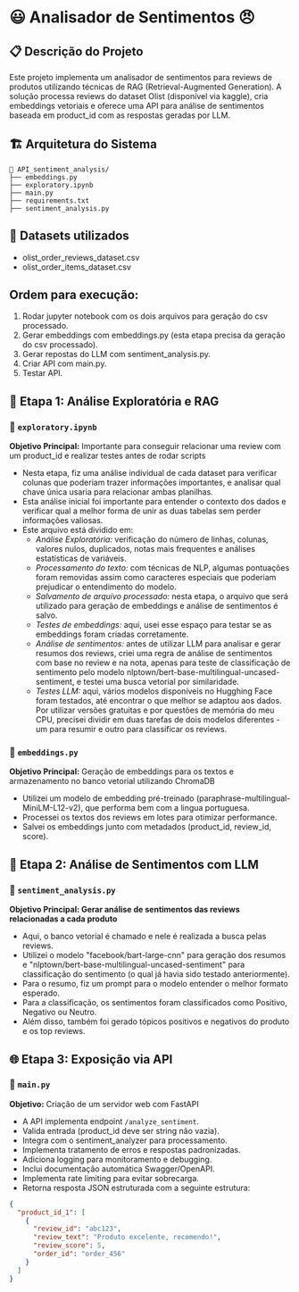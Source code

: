 # 😃 Analisador de Sentimentos 😠

## 📋 Descrição do Projeto

Este projeto implementa um analisador de sentimentos para reviews de produtos utilizando técnicas de RAG (Retrieval-Augmented Generation). A solução processa reviews do dataset Olist (disponível via kaggle), cria embeddings vetoriais e oferece uma API para análise de sentimentos baseada em product_id com as respostas geradas por LLM.

## 🏗️ Arquitetura do Sistema

```
📁 API_sentiment_analysis/
├── embeddings.py
├── exploratory.ipynb
├── main.py
├── requirements.txt
├── sentiment_analysis.py

```

## 📄 Datasets utilizados
- olist_order_reviews_dataset.csv
- olist_order_items_dataset.csv

## Ordem para execução:
1. Rodar jupyter notebook com os dois arquivos para geração do csv processado.
2. Gerar embeddings com embeddings.py (esta etapa precisa da geração do csv processado).
3. Gerar repostas do LLM com sentiment_analysis.py.
4. Criar API com main.py.
5. Testar API. 

## 🚀 Etapa 1: Análise Exploratória e RAG

### 📄 `exploratory.ipynb`
**Objetivo Principal:** Importante para conseguir relacionar uma review com um product_id e realizar testes antes de rodar scripts
- Nesta etapa, fiz uma análise individual de cada dataset para verificar colunas que poderiam trazer informações importantes, e analisar qual chave única usaria para relacionar ambas planilhas.
- Esta análise inicial foi importante para entender o contexto dos dados e verificar qual a melhor forma de unir as duas tabelas sem perder informações valiosas.
- Este arquivo está dividido em:
  - *Análise Exploratória:* verificação do número de linhas, colunas, valores nulos, duplicados, notas mais frequentes e análises estatísticas de variáveis.
  - *Processamento do texto:* com técnicas de NLP, algumas pontuações foram removidas assim como caracteres especiais que poderiam prejudicar o entendimento do modelo.
  - *Salvamento de arquivo processado:* nesta etapa, o arquivo que será utilizado para geração de embeddings e análise de sentimentos é salvo.
  - *Testes de embeddings:* aqui, usei esse espaço para testar se as embeddings foram criadas corretamente.
  - *Análise de sentimentos:* antes de utilizar LLM para analisar e gerar resumos dos reviews, criei uma regra de análise de sentimentos com base no review e na nota, apenas para teste de classificação de sentimento pelo modelo nlptown/bert-base-multilingual-uncased-sentiment, e testei uma busca vetorial por similaridade.
  - *Testes LLM:* aqui, vários modelos disponíveis no Hugghing Face foram testados, até encontrar o que melhor se adaptou aos dados. Por utilizar versões gratuitas e por questões de memória do meu CPU, precisei dividir em duas tarefas de dois modelos diferentes - um para resumir e outro para classificar os reviews.

### 📄 `embeddings.py`
**Objetivo Principal:** Geração de embeddings para os textos e armazenamento no banco vetorial utilizando ChromaDB
- Utilizei um modelo de embedding pré-treinado (paraphrase-multilingual-MiniLM-L12-v2), que performa bem com a lingua portuguesa.
- Processei os textos dos reviews em lotes para otimizar performance.
- Salvei os embeddings junto com metadados (product_id, review_id, score).

## 🧠 Etapa 2: Análise de Sentimentos com LLM

### 📄 `sentiment_analysis.py`
**Objetivo Principal: Gerar análise de sentimentos das reviews relacionadas a cada produto** 
- Aqui, o banco vetorial é chamado e nele é realizada a busca pelas reviews.
- Utilizei o modelo "facebook/bart-large-cnn" para geração dos resumos e "nlptown/bert-base-multilingual-uncased-sentiment" para classificação do sentimento (o qual já havia sido testado anteriormente).
- Para o resumo, fiz um prompt para o modelo entender o melhor formato esperado.
- Para a classificação, os sentimentos foram classificados como Positivo, Negativo ou Neutro.
- Além disso, também foi gerado tópicos positivos e negativos do produto e os top reviews.

## 🌐 Etapa 3: Exposição via API

### 📄 `main.py`
**Objetivo:** Criação de um servidor web com FastAPI
- A API implementa endpoint `/analyze_sentiment`.
- Valida entrada (product_id deve ser string não vazia).
- Integra com o sentiment_analyzer para processamento.
- Implementa tratamento de erros e respostas padronizadas.
- Adiciona logging para monitoramento e debugging.
- Inclui documentação automática Swagger/OpenAPI.
- Implementa rate limiting para evitar sobrecarga.
- Retorna resposta JSON estruturada com a seguinte estrutura:

```json
{
  "product_id_1": [
    {
      "review_id": "abc123",
      "review_text": "Produto excelente, recomendo!",
      "review_score": 5,
      "order_id": "order_456"
    }
  ]
}
```

